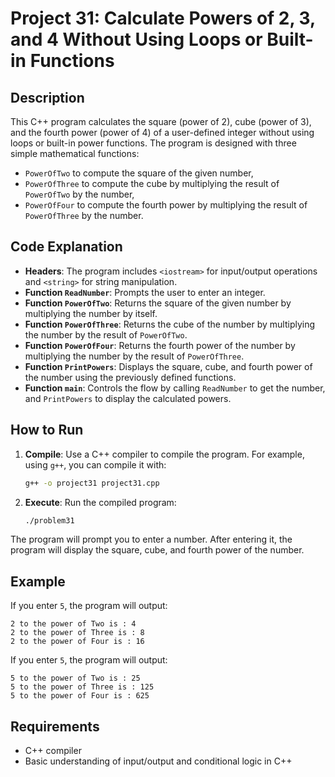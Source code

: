 # Project 31: Calculate Powers of 2, 3, and 4 Without Using Loops or Built-in Functions

## Description

This C++ program calculates the square (power of 2), cube (power of 3), and the fourth power (power of 4) of a user-defined integer without using loops or built-in power functions. The program is designed with three simple mathematical functions:
- `PowerOfTwo` to compute the square of the given number,
- `PowerOfThree` to compute the cube by multiplying the result of `PowerOfTwo` by the number,
- `PowerOfFour` to compute the fourth power by multiplying the result of `PowerOfThree` by the number.

## Code Explanation

- **Headers**: The program includes `<iostream>` for input/output operations and `<string>` for string manipulation.
- **Function `ReadNumber`**: Prompts the user to enter an integer.
- **Function `PowerOfTwo`**: Returns the square of the given number by multiplying the number by itself.
- **Function `PowerOfThree`**: Returns the cube of the number by multiplying the number by the result of `PowerOfTwo`.
- **Function `PowerOfFour`**: Returns the fourth power of the number by multiplying the number by the result of `PowerOfThree`.
- **Function `PrintPowers`**: Displays the square, cube, and fourth power of the number using the previously defined functions.
- **Function `main`**: Controls the flow by calling `ReadNumber` to get the number, and `PrintPowers` to display the calculated powers.

## How to Run

1. **Compile**: Use a C++ compiler to compile the program. For example, using `g++`, you can compile it with:
   ```bash
   g++ -o project31 project31.cpp
   ```
2. **Execute**: Run the compiled program:
   ```bash
   ./problem31
   ```
  The program will prompt you to enter a number. After entering it, the program will display the square, cube, and fourth power of the number.

## Example

If you enter `5`, the program will output:
```
2 to the power of Two is : 4
2 to the power of Three is : 8
2 to the power of Four is : 16
```

If you enter `5`, the program will output:
```
5 to the power of Two is : 25
5 to the power of Three is : 125
5 to the power of Four is : 625
```

## Requirements
- C++ compiler
- Basic understanding of input/output and conditional logic in C++



